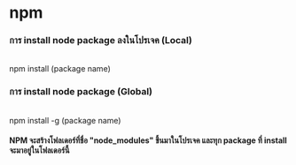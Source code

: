 # npm 
<h3>การ install node package ลงในโปรเจค (Local)</h3>
<br>
npm install (package name)


<h3>การ install node package (Global)</h3>
<br>
npm install -g (package name)

<h4>NPM จะสร้างโฟลเดอร์ที่ชื่อ "node_modules" ขึ้นมาในโปรเจค และทุก package ที่ install จะมาอยู่ในโฟลเดอร์นี้ </h4>